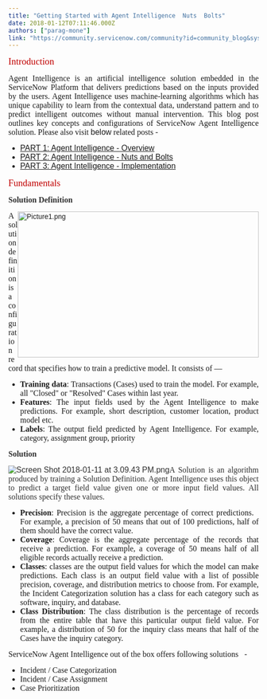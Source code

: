 ```yaml
---
title: "Getting Started with Agent Intelligence  Nuts  Bolts"
date: 2018-01-12T07:11:46.000Z
authors: ["parag-mone"]
link: "https://community.servicenow.com/community?id=community_blog&sys_id=f3ace625dbd0dbc01dcaf3231f9619b6"
---
```

<p class="03SubheadBodyTitle"><span style="font-family: verdana, geneva; color: #c00000; font-size: 14pt;">Introduction</span></p><p style="text-align: justify;"><span style="font-family: verdana, geneva; font-size: 12pt;">Agent Intelligence is an artificial intelligence solution embedded in the ServiceNow Platform that delivers predictions based on the inputs provided by the users. Agent Intelligence uses machine-learning algorithms which has unique capability to learn from the contextual data, understand pattern and to predict intelligent outcomes without manual intervention. This blog post outlines key concepts and configurations of ServiceNow Agent Intelligence solution. </span><span style="font-size: 12pt;"><span style="font-family: 'Calibri', sans-serif;"><span style="font-family: verdana, geneva;">Please also visit </span>below</span><span style="font-family: verdana, geneva;"> related posts -</span><span style="font-family: 'Calibri', sans-serif;"><br/></span></span></p><ul><li><span style="font-family: 'Calibri', sans-serif; font-size: 12pt;"><a title="" _jive_internal="true" href="/community?id=community_blog&sys_id=4becee65dbd0dbc01dcaf3231f961939">PART 1: Agent Intelligence - Overview</a></span></li><li><span style="font-family: 'Calibri', sans-serif; font-size: 12pt;"><a title="" _jive_internal="true" href="/community?id=community_blog&sys_id=f3ace625dbd0dbc01dcaf3231f9619b6">PART 2: Agent Intelligence - Nuts and Bolts</a></span></li><li><span style="font-family: 'Calibri', sans-serif; font-size: 12pt;"><a title="" _jive_internal="true" href="/community?id=community_blog&sys_id=8c3d2ae5dbd0dbc01dcaf3231f961935">PART 3: Agent Intelligence - Implementation</a></span></li></ul><p style="text-align: justify;"></p><p style="text-align: justify;"><span style="color: #c00000; font-size: 14pt; font-family: verdana, geneva;">Fundamentals</span></p><p style="text-align: justify;"><span style="color: #c00000; font-size: 14pt; font-family: 'Calibri', sans-serif;"><span style="color: #303030; font-size: 12pt; font-family: verdana, geneva;"><strong>Solution Definition</strong></span> <br/></span></p><p style="text-align: justify;"><span style="font-family: 'Calibri',sans-serif;"><img   alt="Picture1.png" class="image-1 jive-image" height="293" src="5a61184adb149fc03eb27a9e0f961905.iix" style="float: right; width: 485px; height: 292.857px;" width="485"/></span></p><p style="text-align: justify;"><span style="font-family: verdana, geneva; font-size: 12pt;"> A solution definition is a configuration record that specifies how to train a predictive model. It consists of — <br/></span></p><p style="text-align: justify;"></p><ul style="list-style-type: disc;"><li style="text-align: justify;"><span style="font-family: verdana, geneva; font-size: 12pt;"><strong>Training data</strong>: Transactions (Cases) used to train the model. For example, all "Closed" or "Resolved" Cases within last year.</span></li><li style="text-align: justify;"><span style="font-family: verdana, geneva; font-size: 12pt;"><strong>Features</strong>: The input fields used by the Agent Intelligence to make predictions. For example, short description, customer location, product model etc.</span></li><li style="text-align: justify;"><span style="font-family: verdana, geneva; font-size: 12pt;"><strong>Labels</strong>: The output field predicted by Agent Intelligence. For example, category, assignment group, priority</span></li></ul><p></p><p></p><p></p><p></p><p></p><p><span style="color: #303030; font-size: 12pt; font-family: verdana, geneva;"><strong>Solution</strong></span></p><p><span style="color: #303030; font-size: 12.0pt; font-family: 'Calibri',sans-serif;"><img   alt="Screen Shot 2018-01-11 at 3.09.43 PM.png" class="image-2 jive-image" src="51e3f379db505704ed6af3231f961962.iix" style="height: auto; float: left;"/></span></p><p></p><p style="text-align: justify;"><span style="color: #303030; font-size: 12pt; font-family: verdana, geneva;"><span style="font-size: 12pt; font-family: verdana, geneva;">A Solution is an algorithm produced by training a Solution Definition. Agent Intelligence uses this object to predict a target field value given one or more input field values. All solutions specify these values. </span><strong><span style="font-family: verdana, geneva;"> </span> </strong></span></p><p style="text-align: justify;"></p><ul style="list-style-type: disc;"><li style="text-align: justify;"><span style="font-family: verdana, geneva; font-size: 12pt;"><strong>Precision</strong>: Precision is the aggregate percentage of correct predictions.   For example, a precision of 50 means that out of 100 predictions, half of them should have the correct value.</span></li><li style="text-align: justify;"><span style="font-family: verdana, geneva; font-size: 12pt;"><strong>Coverage</strong>: Coverage is the aggregate percentage of the records that receive a prediction. For example, a coverage of 50 means half of all eligible records actually receive a prediction.</span></li><li style="text-align: justify;"><span style="font-family: verdana, geneva; font-size: 12pt;"><strong>Classes</strong>: classes are the output field values for which the model can make predictions. Each class is an output field value with a list of possible precision, coverage, and distribution metrics to choose from. For example, the Incident Categorization solution has a class for each category such as software, inquiry, and database.</span></li><li style="text-align: justify;"><span style="font-family: verdana, geneva; font-size: 12pt;"> <span style="font-family: verdana, geneva;"><strong>Class Distribution</strong>: The class distribution is the percentage of records from the entire table that have this particular output field value. For example, a distribution of 50 for the inquiry class means that half of the Cases have the inquiry category.   </span></span></li></ul><p></p><p></p><p><span style="font-size: 12pt; font-family: verdana, geneva;">ServiceNow Agent Intelligence out of the box offers following solutions   - </span></p><ul><li><span style="font-size: 12pt; font-family: verdana, geneva;">Incident / Case Categorization</span></li><li><span style="font-size: 12pt; font-family: verdana, geneva;">Incident / Case Assignment</span></li><li><span style="font-size: 12pt; font-family: verdana, geneva;">Case Prioritization</span></li></ul>